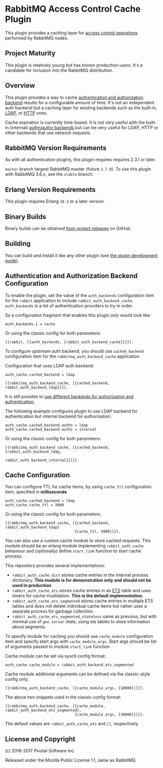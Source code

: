 # RabbitMQ Access Control Cache Plugin

This plugin provides a caching layer for [access control operations](http://rabbitmq.com/access-control.html)
performed by RabbitMQ nodes.

## Project Maturity

This plugin is relatively young but has known production users.
It's a candidate for inclusion into the RabbitMQ distribution.

## Overview

This plugin provides a way to cache [authentication and authorization backend](http://rabbitmq.com/access-control.html)
results for a configurable amount of time.
It's not an independent auth backend but a caching layer for existing backends
such as the built-in, [LDAP](github.com/rabbitmq/rabbitmq-auth-backend-ldap), or [HTTP](github.com/rabbitmq/rabbitmq-auth-backend-http)
ones.

Cache expiration is currently time-based. It is not very useful with the built-in
(internal) [authn/authz backends](http://rabbitmq.com/access-control.html) but can be very useful for LDAP, HTTP or other backends that
use network requests.

## RabbitMQ Version Requirements

As with all authentication plugins, this plugin requires requires 2.3.1 or later.

`master` branch targest RabbitMQ master (future `3.7.0`). To use this plugin with RabbitMQ 3.6.x, see
the `stable` branch.

## Erlang Version Requirements

This plugin requires Erlang `18.3` or a later version.


## Binary Builds

Binary builds can be obtained [from project releases](https://github.com/rabbitmq/rabbitmq-auth-backend-cache/releases/) on GitHub.

## Building

You can build and install it like any other plugin (see
[the plugin development guide](http://www.rabbitmq.com/plugin-development.html)).

## Authentication and Authorization Backend Configuration

To enable the plugin, set the value of the `auth_backends` configuration item
for the `rabbit` application to include `rabbit_auth_backend_cache`.
`auth_backends` is a list of authentication providers to try in order.


So a configuration fragment that enables this plugin *only* would look like:

    auth_backends.1 = cache

Or using the classic config for both parameters:

    [{rabbit, [{auth_backends, [rabbit_auth_backend_cache]}]}].

To configure upstream auth backend, you should use `cached_backend` configuration item
for the `rabbitmq_auth_backend_cache` application.

Configuration that uses LDAP auth backend:

    auth_cache.cached_backend = ldap

    [{rabbitmq_auth_backend_cache, [{cached_backend, rabbit_auth_backend_ldap}]}].

It is still possible to [use different backends for authorization and authentication](https://www.rabbitmq.com/access-control.html).

The following example configures plugin to use LDAP backend for authentication
but internal backend for authorisation:

    auth_cache.cached_backend.authn = ldap
    auth_cache.cached_backend.authz = internal

Or using the classic config for both parameters:

    [{rabbitmq_auth_backend_cache, [{cached_backend, {rabbit_auth_backend_ldap,
                                                      rabbit_auth_backend_internal}}]}].

## Cache Configuration

You can configure TTL for cache items, by using `cache_ttl` configuration item, specified in **milliseconds**

    auth_cache.cached_backend = ldap
    auth_cache.cache_ttl = 5000

Or using the classic config for both parameters:

    [{rabbitmq_auth_backend_cache, [{cached_backend, rabbit_auth_backend_ldap}
                                    {cache_ttl, 5000}]}].

You can also use a custom cache module to store cached requests. This module
should be an erlang module implementing `rabbit_auth_cache` behaviour and (optionally)
define `start_link` function to start cache process.

This repository provides several implementations:

 * `rabbit_auth_cache_dict` stores cache entries in the internal process dictionary. **This module is for demonstration only and should not be used in production**.
 * `rabbit_auth_cache_ets` stores cache entries in an [ETS](http://learnyousomeerlang.com/ets) table and uses timers for cache invalidation. **This is the default implementation**.
 * `rabbit_auth_cache_ets_segmented` stores cache entries in multiple ETS tables and does not delete individual cache items but rather
   uses a separate process for garbage collection.
 * `rabbit_auth_cache_ets_segmented_stateless` same as previous, but with minimal use of `gen_server` state, using ets tables to store information about segments.

To specify module for caching you should use `cache_module` configuration item and
specify start args with `cache_module_args`.
Start args should be list of arguments passed to module `start_link` function

Cache module can be set via sysctl config format:

    auth_cache.cache_module = rabbit_auth_backend_ets_segmented

Cache module additional arguments can be defined via the classic-style config only:

    [{rabbitmq_auth_backend_cache, [{cache_module_args, [10000]}]}].

The above two snippets used in the classic config format:

    [{rabbitmq_auth_backend_cache, [{cache_module, rabbit_auth_backend_ets_segmented},
                                    {cache_module_args, [10000]}]}].

The default values are `rabbit_auth_cache_ets` and `[]`, respectively.


## License and Copyright

(c) 2016-2017 Pivotal Software Inc.

Released under the Mozilla Public License 1.1, same as RabbitMQ.
